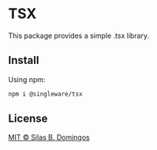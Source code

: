 # TSX

This package provides a simple .tsx library.

## Install

Using npm:

```sh
npm i @singleware/tsx
```

## License

[MIT &copy; Silas B. Domingos](https://balmante.eti.br)

